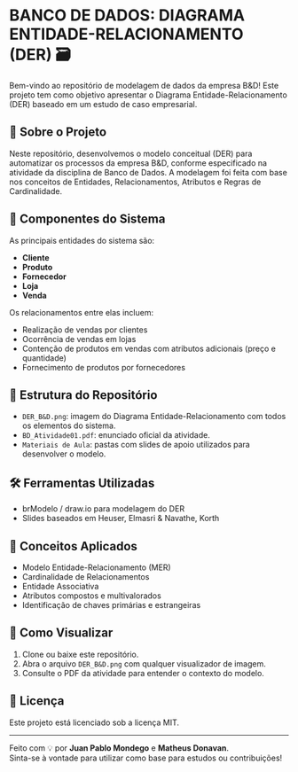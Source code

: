 # BANCO DE DADOS: DIAGRAMA ENTIDADE-RELACIONAMENTO (DER) 🗃️

Bem-vindo ao repositório de modelagem de dados da empresa B&D! Este projeto tem como objetivo apresentar o Diagrama Entidade-Relacionamento (DER) baseado em um estudo de caso empresarial.

## 📄 Sobre o Projeto
Neste repositório, desenvolvemos o modelo conceitual (DER) para automatizar os processos da empresa B&D, conforme especificado na atividade da disciplina de Banco de Dados. A modelagem foi feita com base nos conceitos de Entidades, Relacionamentos, Atributos e Regras de Cardinalidade.

## 🧩 Componentes do Sistema
As principais entidades do sistema são:
- **Cliente**
- **Produto**
- **Fornecedor**
- **Loja**
- **Venda**

Os relacionamentos entre elas incluem:
- Realização de vendas por clientes
- Ocorrência de vendas em lojas
- Contenção de produtos em vendas com atributos adicionais (preço e quantidade)
- Fornecimento de produtos por fornecedores

## 📐 Estrutura do Repositório
- `DER_B&D.png`: imagem do Diagrama Entidade-Relacionamento com todos os elementos do sistema.
- `BD_Atividade01.pdf`: enunciado oficial da atividade.
- `Materiais de Aula`: pastas com slides de apoio utilizados para desenvolver o modelo.

## 🛠️ Ferramentas Utilizadas
- brModelo / draw.io para modelagem do DER
- Slides baseados em Heuser, Elmasri & Navathe, Korth

## 🧠 Conceitos Aplicados
- Modelo Entidade-Relacionamento (MER)
- Cardinalidade de Relacionamentos
- Entidade Associativa
- Atributos compostos e multivalorados
- Identificação de chaves primárias e estrangeiras

## 🚀 Como Visualizar
1. Clone ou baixe este repositório.
2. Abra o arquivo `DER_B&D.png` com qualquer visualizador de imagem.
3. Consulte o PDF da atividade para entender o contexto do modelo.

## 📝 Licença
Este projeto está licenciado sob a licença MIT.

---

Feito com 💡 por **Juan Pablo Mondego** e **Matheus Donavan**.  
Sinta-se à vontade para utilizar como base para estudos ou contribuições!
